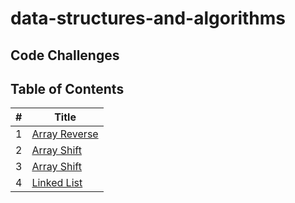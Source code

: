 # data-structures-and-algorithms

## Code Challenges

## Table of Contents

| #   | Title                                                 |
| --- | ----------------------------------------------------- |
| 1   | [Array Reverse](./arrayReverse/README.md)             |
| 2   | [Array Shift](./arrayShift/README.md)                 |
| 3   | [Array Shift](./arrayBinarySearch/README.md)          |
| 4   | [Linked List](./Data-Structures/linkedList/README.md) |
